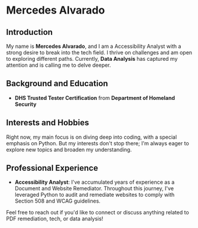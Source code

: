 # Mercedes Alvarado

## Introduction
My name is **Mercedes Alvarado**, and I am a Accessibility Analyst with a strong desire to break into the tech field. I thrive on challenges and am open to exploring different paths. Currently, **Data Analysis** has captured my attention and is calling me to delve deeper.

## Background and Education
- **DHS Trusted Tester Certification** from **Department of Homeland Security**

## Interests and Hobbies
Right now, my main focus is on diving deep into coding, with a special emphasis on Python. But my interests don't stop there; I'm always eager to explore new topics and broaden my understanding.

## Professional Experience
- **Accessibility Analyst**: I've accumulated years of experience as a Document and Website Remediator. Throughout this journey, I've leveraged Python to audit and remediate websites to comply with Section 508 and WCAG guidelines.

Feel free to reach out if you'd like to connect or discuss anything related to PDF remediation, tech, or data analysis!